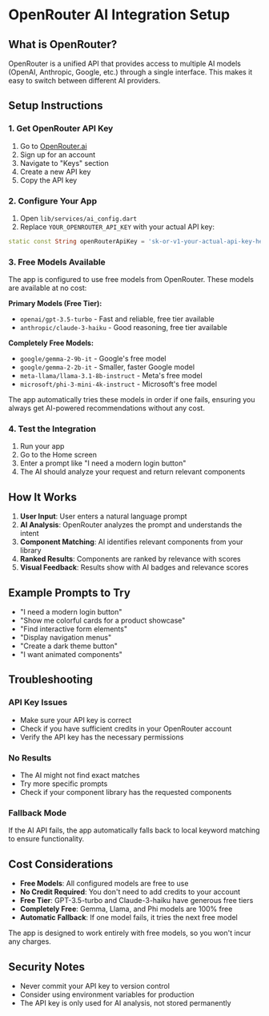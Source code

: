 # OpenRouter AI Integration Setup

## What is OpenRouter?

OpenRouter is a unified API that provides access to multiple AI models (OpenAI, Anthropic, Google, etc.) through a single interface. This makes it easy to switch between different AI providers.

## Setup Instructions

### 1. Get OpenRouter API Key

1. Go to [OpenRouter.ai](https://openrouter.ai)
2. Sign up for an account
3. Navigate to "Keys" section
4. Create a new API key
5. Copy the API key

### 2. Configure Your App

1. Open `lib/services/ai_config.dart`
2. Replace `YOUR_OPENROUTER_API_KEY` with your actual API key:

```dart
static const String openRouterApiKey = 'sk-or-v1-your-actual-api-key-here';
```

### 3. Free Models Available

The app is configured to use free models from OpenRouter. These models are available at no cost:

**Primary Models (Free Tier):**

- `openai/gpt-3.5-turbo` - Fast and reliable, free tier available
- `anthropic/claude-3-haiku` - Good reasoning, free tier available

**Completely Free Models:**

- `google/gemma-2-9b-it` - Google's free model
- `google/gemma-2-2b-it` - Smaller, faster Google model
- `meta-llama/llama-3.1-8b-instruct` - Meta's free model
- `microsoft/phi-3-mini-4k-instruct` - Microsoft's free model

The app automatically tries these models in order if one fails, ensuring you always get AI-powered recommendations without any cost.

### 4. Test the Integration

1. Run your app
2. Go to the Home screen
3. Enter a prompt like "I need a modern login button"
4. The AI should analyze your request and return relevant components

## How It Works

1. **User Input**: User enters a natural language prompt
2. **AI Analysis**: OpenRouter analyzes the prompt and understands the intent
3. **Component Matching**: AI identifies relevant components from your library
4. **Ranked Results**: Components are ranked by relevance with scores
5. **Visual Feedback**: Results show with AI badges and relevance scores

## Example Prompts to Try

- "I need a modern login button"
- "Show me colorful cards for a product showcase"
- "Find interactive form elements"
- "Display navigation menus"
- "Create a dark theme button"
- "I want animated components"

## Troubleshooting

### API Key Issues

- Make sure your API key is correct
- Check if you have sufficient credits in your OpenRouter account
- Verify the API key has the necessary permissions

### No Results

- The AI might not find exact matches
- Try more specific prompts
- Check if your component library has the requested components

### Fallback Mode

If the AI API fails, the app automatically falls back to local keyword matching to ensure functionality.

## Cost Considerations

- **Free Models**: All configured models are free to use
- **No Credit Required**: You don't need to add credits to your account
- **Free Tier**: GPT-3.5-turbo and Claude-3-haiku have generous free tiers
- **Completely Free**: Gemma, Llama, and Phi models are 100% free
- **Automatic Fallback**: If one model fails, it tries the next free model

The app is designed to work entirely with free models, so you won't incur any charges.

## Security Notes

- Never commit your API key to version control
- Consider using environment variables for production
- The API key is only used for AI analysis, not stored permanently
